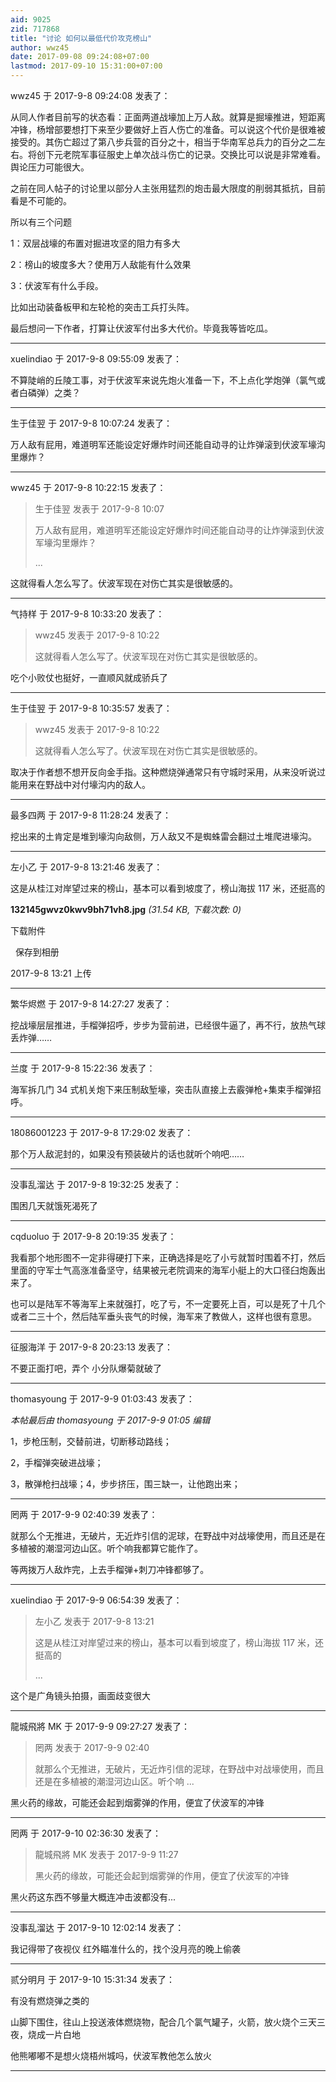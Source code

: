 ```yaml
---
aid: 9025
zid: 717868
title: "讨论 如何以最低代价攻克榜山"
author: wwz45
date: 2017-09-08 09:24:08+07:00
lastmod: 2017-09-10 15:31:00+07:00
---
```


wwz45 于 2017-9-8 09:24:08 发表了：

从同人作者目前写的状态看：正面两道战壕加上万人敌。就算是掘壕推进，短距离冲锋，杨增部要想打下来至少要做好上百人伤亡的准备。可以说这个代价是很难被接受的。其伤亡超过了第八步兵营的百分之十，相当于华南军总兵力的百分之二左右。将创下元老院军事征服史上单次战斗伤亡的记录。交换比可以说是非常难看。舆论压力可能很大。

之前在同人帖子的讨论里以部分人主张用猛烈的炮击最大限度的削弱其抵抗，目前看是不可能的。

所以有三个问题

1：双层战壕的布置对掘进攻坚的阻力有多大

2：榜山的坡度多大？使用万人敌能有什么效果

3：伏波军有什么手段。

比如出动装备板甲和左轮枪的突击工兵打头阵。

最后想问一下作者，打算让伏波军付出多大代价。毕竟我等皆吃瓜。

---

xuelindiao 于 2017-9-8 09:55:09 发表了：

不算陡峭的丘陵工事，对于伏波军来说先炮火准备一下，不上点化学炮弹（氯气或者白磷弹）之类？

---

生于佳翌 于 2017-9-8 10:07:24 发表了：

万人敌有屁用，难道明军还能设定好爆炸时间还能自动寻的让炸弹滚到伏波军壕沟里爆炸？

---

wwz45 于 2017-9-8 10:22:15 发表了：

> 生于佳翌 发表于 2017-9-8 10:07
>
> 万人敌有屁用，难道明军还能设定好爆炸时间还能自动寻的让炸弹滚到伏波军壕沟里爆炸？
>
> ...

这就得看人怎么写了。伏波军现在对伤亡其实是很敏感的。

---

气持样 于 2017-9-8 10:33:20 发表了：

> wwz45 发表于 2017-9-8 10:22
>
> 这就得看人怎么写了。伏波军现在对伤亡其实是很敏感的。

吃个小败仗也挺好，一直顺风就成骄兵了

---

生于佳翌 于 2017-9-8 10:35:57 发表了：

> wwz45 发表于 2017-9-8 10:22
>
> 这就得看人怎么写了。伏波军现在对伤亡其实是很敏感的。

取决于作者想不想开反向金手指。这种燃烧弹通常只有守城时采用，从来没听说过能用来在野战中对付壕沟内的敌人。

---

最多四两 于 2017-9-8 11:28:24 发表了：

挖出来的土肯定是堆到壕沟向敌侧，万人敌又不是蜘蛛雷会翻过土堆爬进壕沟。

---

左小乙 于 2017-9-8 13:21:46 发表了：

这是从桂江对岸望过来的榜山，基本可以看到坡度了，榜山海拔 117 米，还挺高的

**132145gwvz0kwv9bh71vh8.jpg** _(31.54 KB, 下载次数: 0)_

下载附件

&nbsp;
保存到相册

2017-9-8 13:21 上传

---

繁华烬燃 于 2017-9-8 14:27:27 发表了：

挖战壕层层推进，手榴弹招呼，步步为营前进，已经很牛逼了，再不行，放热气球丢炸弹……

---

兰度 于 2017-9-8 15:22:36 发表了：

海军拆几门 34 式机关炮下来压制敌堑壕，突击队直接上去霰弹枪+集束手榴弹招呼。

---

18086001223 于 2017-9-8 17:29:02 发表了：

那个万人敌泥封的，如果没有预装破片的话也就听个响吧……

---

没事乱溜达 于 2017-9-8 19:32:25 发表了：

围困几天就饿死渴死了

---

cqduoluo 于 2017-9-8 20:19:35 发表了：

我看那个地形图不一定非得硬打下来，正确选择是吃了小亏就暂时围着不打，然后里面的守军士气高涨准备坚守，结果被元老院调来的海军小艇上的大口径臼炮轰出来了。

也可以是陆军不等海军上来就强打，吃了亏，不一定要死上百，可以是死了十几个或者二三十个，然后陆军垂头丧气的时候，海军来了教做人，这样也很有意思。

---

征服海洋 于 2017-9-8 20:23:13 发表了：

不要正面打吧，弄个 小分队爆菊就破了

---

thomasyoung 于 2017-9-9 01:03:43 发表了：

_本帖最后由 thomasyoung 于 2017-9-9 01:05 编辑_

1，步枪压制，交替前进，切断移动路线；

2，手榴弹突破进战壕；

3，散弹枪扫战壕；4，步步挤压，围三缺一，让他跑出来；

---

罔两 于 2017-9-9 02:40:39 发表了：

就那么个无推进，无破片，无近炸引信的泥球，在野战中对战壕使用，而且还是在多植被的潮湿河边山区。听个响我都算它能作了。

等两拨万人敌炸完，上去手榴弹+刺刀冲锋都够了。

---

xuelindiao 于 2017-9-9 06:54:39 发表了：

> 左小乙 发表于 2017-9-8 13:21
>
> 这是从桂江对岸望过来的榜山，基本可以看到坡度了，榜山海拔 117 米，还挺高的
>
> ...

这个是广角镜头拍摄，画面歧变很大

---

龍城飛將 MK 于 2017-9-9 09:27:27 发表了：

> 罔两 发表于 2017-9-9 02:40
>
> 就那么个无推进，无破片，无近炸引信的泥球，在野战中对战壕使用，而且还是在多植被的潮湿河边山区。听个响 ...

黑火药的缘故，可能还会起到烟雾弹的作用，便宜了伏波军的冲锋

---

罔两 于 2017-9-10 02:36:30 发表了：

> 龍城飛將 MK 发表于 2017-9-9 11:27
>
> 黑火药的缘故，可能还会起到烟雾弹的作用，便宜了伏波军的冲锋

黑火药这东西不够量大概连冲击波都没有...

---

没事乱溜达 于 2017-9-10 12:02:14 发表了：

我记得带了夜视仪 红外瞄准什么的，找个没月亮的晚上偷袭

---

贰分明月 于 2017-9-10 15:31:34 发表了：

有没有燃烧弹之类的

山脚下围住，往山上投送液体燃烧物，配合几个氯气罐子，火箭，放火烧个三天三夜，烧成一片白地

他熊嘟嘟不是想火烧梧州城吗，伏波军教他怎么放火

---

